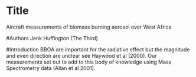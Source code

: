 # Title
Aircraft measurements of biomass burning aerosol
over West Africa

#Authors
Jenk Huffington (The Third)

#Introduction
BBOA are important for the radiative effect 
but the magnitude and even direction are unclear 
see Haywood et al (2000).
Our measurements set out to add to this body of 
knowledge using Mass Spectrometry data (Allan et al
2001).